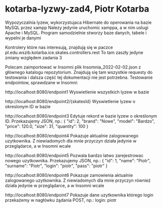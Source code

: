 # kotarba-lyzwy-zad4, Piotr Kotarba
Wypozyczalnia lyzew, wykorzystujaca Hibernate do operowania na bazie MySQL przez xampp
Nalezy jedynie uruchomic xamppa, a w nim uslugi Apache i MySQL. Program samodzielnie stworzy baze danych, tabele i wypelni je danymi

Kontrolery które nas interesują, znajdują się w paczce pl.edu.wszib.kotarba.ice.skates.controllers.rest
To tam zaszły jedyne zmiany względem zadania 3

Polecam zaimportować w Insomni plik Insomnia_2022-02-02.json z głównego katalogu repozytorium. Znajdują się tam wszystkie requesty do testowania i dalsza część tej dokumentacji nie jest potrzebna.
Testowanie endpointow, sprawdzane w Insomni:

http://localhost:8080/endpoint1 Wyswietlenie wszystkich lyzew w bazie

http://localhost:8080/endpoint2/{skatesId} Wyswietlenie lyzew o okreslonym ID w bazie

http://localhost:8080/endpoint3 Edytuje rekord w bazie lyzew o określonym ID. Przekazujemy JSON, np.:
{
	"id": 2,
	"brand": "Nowe",
	"model": "Bardzo",
	"price": 120.0,
	"size": 31,
	"quantity": 100
}

http://localhost:8080/endpoint4 Pokazuje aktualnie zalogowanego uzytkownika. Z niewiadomych dla mnie przyczyn działa jedynie w przeglądarce, a w Insomni wcale

http://localhost:8080/endpoint5 Pozwala bardzo latwo zarejestrowac nowego uzytkownika. Przekazujemy JSON, np.:
{
	"id": 1,
	"name": "Piotr",
	"surname": "Piotr",
	"login": "piotr",
	"pass": "piotr"
}

http://localhost:8080/endpoint6 Pokazuje zamowienia aktualnie zalogowanego uzytkownika. Z niewiadomych dla mnie przyczyn również działa jedynie w przeglądarce, a w Insomni wcale

http://localhost:8080/endpoint7 Pokazuje dane uzytkownika którego login przekażemy w nagłówku żądania POST, np.:
login: piotr
